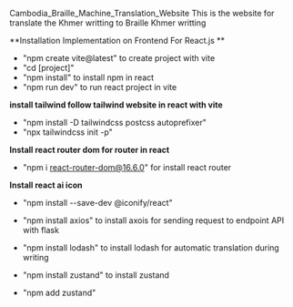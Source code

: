 Cambodia_Braille_Machine_Translation_Website
This is the website for translate the Khmer writting to Braille Khmer writting

**Installation
Implementation on Frontend
For React.js **

 - "npm create vite@latest​" to create project with vite
 - "cd [project]"  
 - "npm install" to install npm in react  
 - "npm run dev" to run react project in vite

**install tailwind follow tailwind website in react with vite**
 - "npm install -D tailwindcss postcss autoprefixer"
 - "npx tailwindcss init -p"

**Install react router dom for router in react** 
 - "npm i react-router-dom@16.6.0" for install react router 

**Install react ai icon** 
 <!-- - "npm install react-icons --save" 
 - "npm add react-icon"
 - "npm install react-icons" -->
 - "npm install --save-dev @iconify/react"

 - "npm install axios" to install axois for sending request to endpoint API with flask
 - "npm install lodash" to install lodash for automatic translation during writing 
 - "npm install zustand" to install zustand 
 - "npm add zustand"
 